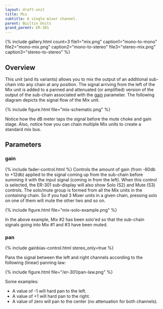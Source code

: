 ```yaml
---
layout: draft-unit
title: Mix
subtitle: A single mixer channel.
parent: Builtin Units
grand_parent: ER-301
---
```


{% include gallery.html
count=3
file1="mix.png"
caption1="mono-to-mono"
file2="mono-mix.png"
caption2="mono-to-stereo"
file3="stereo-mix.png"
caption3="stereo-to-stereo"
%}

## Overview
This unit (and its variants) allows you to mix the output of an additional sub-chain into any chain at any position. The signal arriving from the left of the Mix unit is added to a panned and attenuated (or amplified) version of the output of the sub-chain associated with the [gain](#gain) parameter. The following diagram depicts the signal flow of the Mix unit. 

{% include figure.html 
file="mix-schematic.png"
%}

Notice how the dB meter taps the signal before the mute choke and gain stage. Also, notice how you can chain multiple Mix units to create a standard mix bus.

## Parameters

### gain
{% include fader-control.html %}
Controls the amount of gain (from -60db to +12db) applied to the signal coming up from the sub-chain before summing it with the input signal (coming in from the left).  When this control is selected, the ER-301 sub-display will also show Solo (S2) and Mute (S3) controls.  The solo/mute group is formed from all the Mix units in the *containing* chain.  So if you had 3 Mixer units in a given chain, pressing solo on one of them will mute the other two and so on.

{% include figure.html
file="mix-solo-example.png"
%}

In the above example, Mix #2 has been solo'ed so that the sub-chain signals going into Mix #1 and #3 have been muted.

### pan
{% include gainbias-control.html stereo_only=true %}

Pans the signal between the left and right channels according to the following (linear) panning law:

{% include figure.html 
file="/er-301/pan-law.png"
%}

Some examples:
* A value of -1 will hard pan to the left.
* A value of +1 will hard pan to the right.
* A value of zero will pan to the center (no attenuation for both channels).